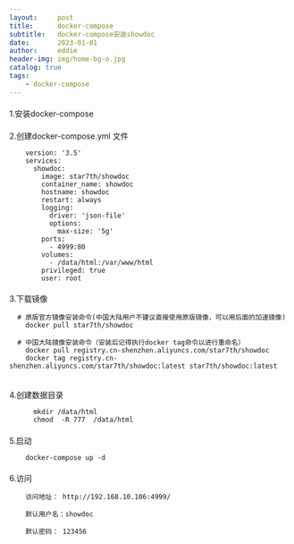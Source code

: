 ```yaml
---
layout:     post
title:      docker-compose
subtitle:   docker-compose安装showdoc
date:       2023-01-01
author:     eddie
header-img: img/home-bg-o.jpg
catalog: true
tags:
    - docker-compose
---
```


####
1.安装docker-compose


####
2.创建docker-compose.yml 文件

  ```
      version: '3.5'
      services:
        showdoc:
          image: star7th/showdoc
          container_name: showdoc
          hostname: showdoc
          restart: always
          logging:
            driver: 'json-file'
            options:
              max-size: '5g'
          ports:
            - 4999:80
          volumes:
            - /data/html:/var/www/html
          privileged: true
          user: root
  ```

####
3.下载镜像
```
  # 原版官方镜像安装命令(中国大陆用户不建议直接使用原版镜像，可以用后面的加速镜像)
    docker pull star7th/showdoc 
  
  # 中国大陆镜像安装命令（安装后记得执行docker tag命令以进行重命名）
    docker pull registry.cn-shenzhen.aliyuncs.com/star7th/showdoc
    docker tag registry.cn-shenzhen.aliyuncs.com/star7th/showdoc:latest star7th/showdoc:latest


```


####
4.创建数据目录
```
      mkdir /data/html
      chmod  -R 777  /data/html
```


####
5.启动
```
    docker-compose up -d 
```

####
6.访问
```
    访问地址： http://192.168.10.106:4999/

    默认用户名：showdoc

    默认密码： 123456
```
